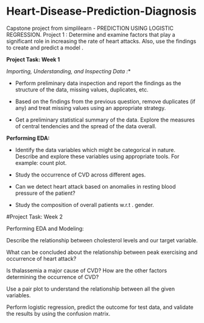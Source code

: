 # Heart-Disease-Prediction-Diagnosis
Capstone project from simplilearn - PREDICTION USING LOGISTIC REGRESSION.
Project 1 : Determine and examine factors that play a significant role in increasing the rate of heart attacks. Also, use the findings to create and predict a model .

**Project Task: Week 1**

*Importing, Understanding, and Inspecting Data :**

- Perform preliminary data inspection and report the findings as the structure of the data, missing values, duplicates, etc.

- Based on the findings from the previous question, remove duplicates (if any) and treat missing values using an appropriate strategy.

- Get a preliminary statistical summary of the data. Explore the measures of central tendencies and the spread of the data overall.

**Performing EDA:**

- Identify the data variables which might be categorical in nature. Describe and explore these variables using appropriate tools. For example: count plot.

- Study the occurrence of CVD across different ages.

- Can we detect heart attack based on anomalies in resting blood pressure of the patient?

- Study the composition of overall patients w.r.t . gender.

#Project Task: Week 2

Performing EDA and Modeling:

Describe the relationship between cholesterol levels and our target variable.

What can be concluded about the relationship between peak exercising and occurrence of heart attack?

Is thalassemia a major cause of CVD? How are the other factors determining the occurrence of CVD?

Use a pair plot to understand the relationship between all the given variables.

Perform logistic regression, predict the outcome for test data, and validate the results by using the confusion matrix.

